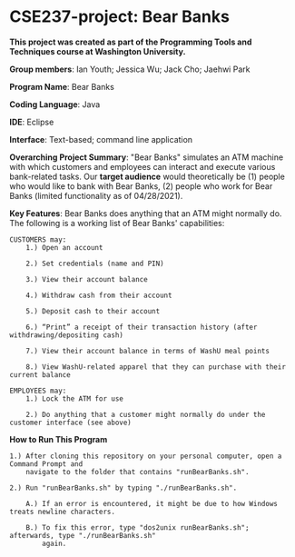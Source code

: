# CSE237-project: Bear Banks

**This project was created as part of the Programming Tools and Techniques course at Washington University.**

**Group members**: Ian Youth; Jessica Wu; Jack Cho; Jaehwi Park

**Program Name**: Bear Banks

**Coding Language**: Java 

**IDE**: Eclipse

**Interface**: Text-based; command line application

**Overarching Project Summary**: "Bear Banks" simulates an ATM machine with which customers and employees can interact and execute various bank-related tasks. Our **target audience** would theoretically be (1) people who would like to bank with Bear Banks, (2) people who work for Bear Banks (limited functionality as of 04/28/2021).

**Key Features**: Bear Banks does anything that an ATM might normally do. The following is a working list of Bear Banks' capabilities:
    
    CUSTOMERS may:
        1.) Open an account
        
        2.) Set credentials (name and PIN)
                        
        3.) View their account balance
        
        4.) Withdraw cash from their account
        
        5.) Deposit cash to their account
        
        6.) “Print” a receipt of their transaction history (after withdrawing/depositing cash)
                
        7.) View their account balance in terms of WashU meal points

        8.) View WashU-related apparel that they can purchase with their current balance
        
    EMPLOYEES may:
        1.) Lock the ATM for use
                        
        2.) Do anything that a customer might normally do under the customer interface (see above)

**How to Run This Program**

    1.) After cloning this repository on your personal computer, open a Command Prompt and 
        navigate to the folder that contains "runBearBanks.sh".

    2.) Run "runBearBanks.sh" by typing "./runBearBanks.sh".

        A.) If an error is encountered, it might be due to how Windows treats newline characters.
            
        B.) To fix this error, type "dos2unix runBearBanks.sh"; afterwards, type "./runBearBanks.sh" 
            again.
